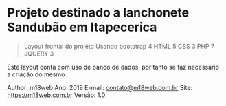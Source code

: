 # Projeto destinado a lanchonete Sandubão em Itapecerica

> Layout frontal do projeto
> Usando bootstrap 4
> HTML 5 CSS 3
> PHP 7
> JQUERY 3

Este layout conta com uso de banco de dados,
por tanto se faz necessário a criação do mesmo

Author: m18web
Ano: 2019
E-mail: contato@m18web.com.br
Site: https://m18web.com.br
Versão: 1.0
